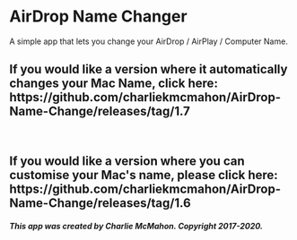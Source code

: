 # AirDrop Name Changer
A simple app that lets you change your AirDrop / AirPlay / Computer Name.

<h2> If you would like a version where it <b>automatically</b> changes your Mac Name, click here: https://github.com/charliekmcmahon/AirDrop-Name-Change/releases/tag/1.7 </h2>
<br>
<h2> If you would like a version where <b>you can customise</b> your Mac's name, please click here: https://github.com/charliekmcmahon/AirDrop-Name-Change/releases/tag/1.6

<h5>This app was created by Charlie McMahon. Copyright 2017-2020.</h5>

